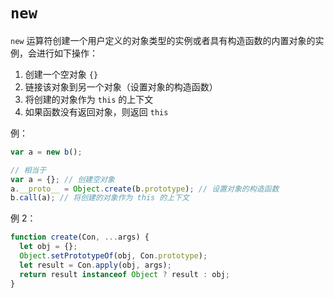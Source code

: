 # `new`

`new` 运算符创建一个用户定义的对象类型的实例或者具有构造函数的内置对象的实例，会进行如下操作：

1. 创建一个空对象 `{}`
2. 链接该对象到另一个对象（设置对象的构造函数）
3. 将创建的对象作为 `this` 的上下文
4. 如果函数没有返回对象，则返回 `this`

例：

```js
var a = new b();

// 相当于
var a = {}; // 创建空对象
a.__proto__ = Object.create(b.prototype); // 设置对象的构造函数
b.call(a); // 将创建的对象作为 this 的上下文
```

例 2：

```js
function create(Con, ...args) {
  let obj = {};
  Object.setPrototypeOf(obj, Con.prototype);
  let result = Con.apply(obj, args);
  return result instanceof Object ? result : obj;
}
```
